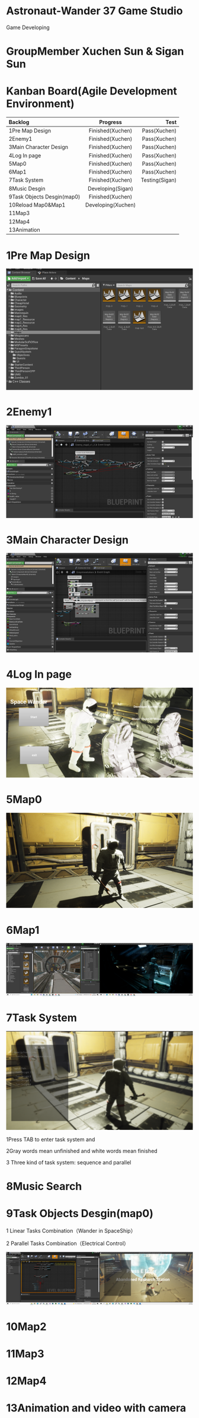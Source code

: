 # Astronaut-Wander  37 Game Studio
Game Developing

# GroupMember Xuchen Sun & Sigan Sun

# Kanban Board(Agile Development Environment)
| Backlog | Progress | Test |
|      :---   |     :---:      |          ---: |
| 1Pre Map Design   | Finished(Xuchen)     | Pass(Xuchen)    |
| 2Enemy1     | Finished(Xuchen)       | Pass(Xuchen)      |
| 3Main Character Design     | Finished(Xuchen)       | Pass(Xuchen)      |
| 4Log In page     | Finished(Xuchen)       | Pass(Xuchen)     |
| 5Map0     | Finished(Xuchen)       | Pass(Xuchen)     |
| 6Map1     | Finished(Xuchen)       | Pass(Xuchen)      |
| 7Task System     | Finished(Xuchen)       | Testing(Sigan)      |
| 8Music Desgin     | Developing(Sigan)       |      |
| 9Task Objects Desgin(map0)     | Finished(Xuchen)       |      |
| 10Reload Map0&Map1     |  Developing(Xuchen)      |      |
| 11Map3     |        |      |
| 12Map4     |        |      |
| 13Animation     |        |      |

# 1Pre Map Design
![](1.png)

# 2Enemy1 
![](2.png)
# 3Main Character Design
![](3.png)
# 4Log In page
![](4.png)
# 5Map0
![](5.png)
# 6Map1
![](6.png)
# 7Task System
![](https://github.com/XuchenSun/Astronaut-Wander/blob/main/mission.png)

1Press TAB to enter task system and 

2Gray words mean unfinished and white words mean finished

3 Three kind of task system: sequence and parallel 
# 8Music Search

# 9Task Objects Desgin(map0)
1 Linear Tasks Combination（Wander in SpaceShip）

2 Parallel Tasks Combination（Electrical Control）

![](https://github.com/XuchenSun/Astronaut-Wander/blob/main/map0taskdesign.png)
# 10Map2

# 11Map3

# 12Map4

# 13Animation and video with camera
